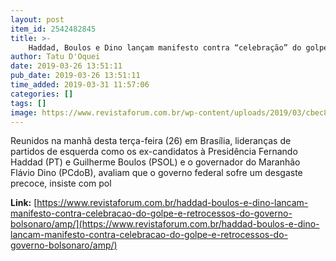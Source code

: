 ```yaml
---
layout: post
item_id: 2542482845
title: >-
    Haddad, Boulos e Dino lançam manifesto contra “celebração” do golpe e retrocessos do governo Bolsonaro
author: Tatu D'Oquei
date: 2019-03-26 13:51:11
pub_date: 2019-03-26 13:51:11
time_added: 2019-03-31 11:57:06
categories: []
tags: []
image: https://www.revistaforum.com.br/wp-content/uploads/2019/03/cbec8ee6-b5b4-4bb0-ac78-eaa1837a820b-e1553607450898.jpg
---
```


Reunidos na manhã desta terça-feira (26) em Brasília, lideranças de partidos de esquerda como os ex-candidatos à Presidência Fernando Haddad (PT) e Guilherme Boulos (PSOL) e o governador do Maranhão Flávio Dino (PCdoB), avaliam que o governo federal sofre um desgaste precoce, insiste com pol

**Link:** [https://www.revistaforum.com.br/haddad-boulos-e-dino-lancam-manifesto-contra-celebracao-do-golpe-e-retrocessos-do-governo-bolsonaro/amp/](https://www.revistaforum.com.br/haddad-boulos-e-dino-lancam-manifesto-contra-celebracao-do-golpe-e-retrocessos-do-governo-bolsonaro/amp/)

